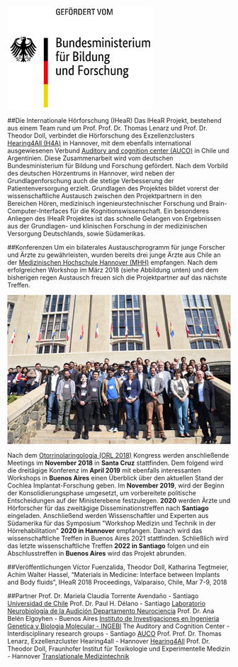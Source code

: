 
   ![bmbflogo](bmbflogodeutsch.png)

##Die Internationale Hörforschung (IHeaR)
Das IHeaR Projekt, bestehend aus einem Team rund um Prof. Prof. Dr. Thomas Lenarz und Prof. Dr. Theodor Doll, verbindet die Hörforschung des Exzellenzclusters [Hearing4All (H4A)](http://hearing4all.eu/EN/) in Hannover, mit dem ebenfalls international ausgewiesenen Verbund [Auditory and cognition center (AUCO)](http://www.auco.cl/) in Chile und Argentinien. Diese Zusammenarbeit wird vom deutschen Bundesministerium für Bildung und Forschung gefördert. Nach dem Vorbild des deutschen Hörzentrums in Hannover, wird neben der Grundlagenforschung auch die stetige Verbesserung der Patientenversorgung erzielt. Grundlagen des Projektes bildet vorerst der wissenschaftliche Austausch zwischen den Projektpartnern in den Bereichen Hören, medizinisch ingenieurstechnischer Forschung und Brain-Computer-Interfaces für die Kognitionswissenschaft. Ein besonderes Anliegen des IHeaR Projektes ist das schnelle Gelangen von Ergebnissen aus der Grundlagen- und klinischen Forschung in der medizinischen Versorgung Deutschlands, sowie Südamerikas. 

##Konferenzen
Um ein bilaterales Austauschprogramm für junge Forscher und Ärzte zu gewährleisten, wurden bereits drei junge Ärzte aus Chile an der [Medizinischen Hochschule Hannover (MHH)](https://www.mh-hannover.de/) empfangen. Nach dem erfolgreichen Workshop im März 2018 (siehe Abbildung unten) und dem bisherigen regen Austausch freuen sich die Projektpartner auf das nächste Treffen. 

![meetingphoto](ihearmeeting.png)

Nach dem [Otorrinolaringología (ORL 2018)](http://www.orl2018.cl/) Kongress werden anschließende Meetings im **November 2018** in **Santa Cruz** stattfinden. Dem folgend wird die dreitägige Konferenz im **April 2019** mit ebenfalls interessanten Workshops in **Buenos Aires** einen Überblick über den aktuellen Stand der Cochlea Implantat-Forschung geben. Im **November 2019**, wird der Beginn der Konsolidierungsphase umgesetzt, um vorbereitete politische Entscheidungen auf der Ministerebene festzulegen. **2020** werden Ärzte und Hörforscher für das zweitägige Disseminationstreffen nach **Santiago** eingeladen. Anschließend werden Wissenschaftler und Experten aus Südamerika für das Symposium "Workshop Medizin und Technik in der Hörrehabilitation" **2020 in Hannover** empfangen. Danach wird das wissenschaftliche Treffen in Buenos Aires 2021 stattfinden. Schließlich wird das letzte wissenschaftliche Treffen **2022 in Santiago** folgen und ein Abschlusstreffen in **Buenos Aires** wird das Projekt abrunden.

##Veröffentlichungen
Víctor Fuenzalida, Theodor Doll, Katharina Tegtmeier, Achim Walter Hassel, “Materials in Medicine: Interface between Implants and Body fluids”, IHeaR 2018 Proceedings, Valparaiso, Chile, Mar 7-9, 2018

##Partner
Prof. Dr. Mariela Claudia Torrente Avendaño - Santiago [Universidad de Chile](http://www.uchile.cl/)
Prof. Dr. Paul H. Délano - Santiago [Laboratorio Neurobiología de la Audición Departamento Neurociencia](http://www.audicion.cl/)
Prof. Dr. Ana Belén Elgoyhen - Buenos Aires [Instituto de Investigaciones en Ingenieria Genetica y Biologia Molecular - INGEBI](http://ingebi-conicet.gov.ar/es_fisiologia-y-genetica-de-la-audicion/)
The Auditory and Cognition Center -Interdisciplinary research groups - Santiago [AUCO](http://www.auco.cl/)
Prof. Prof. Dr. Thomas Lenarz, Exzellenzcluster Hearing4all - Hannover [Hearing4All](http://hearing4all.eu/EN/)
Prof. Dr. Theodor Doll, Fraunhofer Institut für Toxikologie und Experimentelle Medizin - Hannover 
 [Translationale Medizintechnik](https://www.item.fraunhofer.de/de/angebot/medizintechnik.html/)
